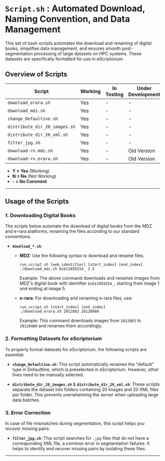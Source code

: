 
# `Script.sh` : Automated Download, Naming Convention, and Data Management

This set of bash scripts automates the download and renaming of digital books, simplifies data management, and ensures smooth post-segmentation processing of large datasets on HPC systems. These datasets are specifically formatted for use in eScriptorium.

## Overview of Scripts

| Script                       | Working | In Testing | Under Development |
|------------------------------|---------|------------|-------------------|
| `download_erara.sh`           | Yes     | -          | -                 |
| `download_mdz.sh`             | Yes     | -          | -                 |
| `change_Defaultine.sh`        | Yes     | -          | -                 |
| `distribute_dir_20_images.sh` | Yes     | -          | -                 |
| `distribute_dir_20_xml.sh`    | Yes     | -          | -                 |
| `filter_jpg.sh`               | Yes     | -          | -                 |
| `download-rn.mdz.sh`          | Yes     | -          | Old Version       |
| `download-rn.erara.sh`        | Yes     | -          | Old Version       |

* **Y = Yes** (Working)
* **N = No** (Not Working)
* **\- = No Comment**

---

## Usage of the Scripts

### 1. Downloading Digital Books

The scripts below automate the download of digital books from the MDZ and e-rara platforms, renaming the files according to our standard conventions:

- **`download_*.sh`**: 
  - **MDZ**: Use the following syntax to download and rename files.
    ```
    run_script.sh [web_identifier] [start_index] [end_index]
    ./download_mdz.sh bsb11059254_ 1 5
    ```
    Example: The above command downloads and renames images from MDZ's digital book with identifier `bsb11059254_`, starting from image 1 and ending at image 5.

  - **e-rara**: For downloading and renaming e-rara files, use:
    ```
    run_script.sh [start_index] [end_index]
    ./download_erara.sh 2012883 20128980
    ```
    Example: This command downloads images from `2012883` to `20128980` and renames them accordingly.

### 2. Formatting Datasets for eScriptorium

To properly format datasets for eScriptorium, the following scripts are essential:

- **`change_Defaultine.sh`**: This script automatically renames the "default" type in Defaultline, which is preselected in eScriptorium. However, other lines need to be manually selected.
  
- **`distribute_dir_20_images.sh`** & **`distribute_dir_20_xml.sh`**: These scripts separate the dataset into folders containing 20 images and 20 XML files per folder. This prevents overwhelming the server when uploading large data batches.

### 3. Error Correction

In case of file mismatches during segmentation, this script helps you recover missing pairs:

- **`filter_jpg.sh`**: This script searches for `.jpg` files that do not have a corresponding XML file, a common error in segmentation failures. It helps to identify and recover missing pairs by isolating these files.

---
